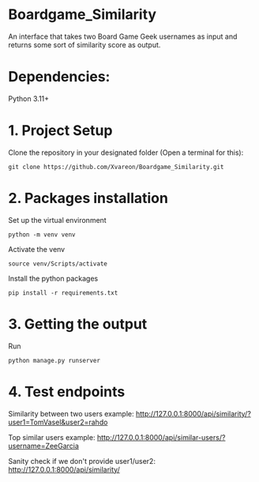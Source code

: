 # Boardgame_Similarity
An interface that takes two Board Game Geek usernames as input and returns some sort of similarity score as output.

# Dependencies:
Python 3.11+

# 1. Project Setup
Clone the repository in your designated folder (Open a terminal for this):
```
git clone https://github.com/Xvareon/Boardgame_Similarity.git
```

# 2. Packages installation
Set up the virtual environment
```
python -m venv venv
```
Activate the venv
```
source venv/Scripts/activate
```
Install the python packages
```
pip install -r requirements.txt
```

# 3. Getting the output
Run
```
python manage.py runserver
```

# 4. Test endpoints
Similarity between two users example: http://127.0.0.1:8000/api/similarity/?user1=TomVasel&user2=rahdo

Top similar users example: http://127.0.0.1:8000/api/similar-users/?username=ZeeGarcia

Sanity check if we don't provide user1/user2: http://127.0.0.1:8000/api/similarity/